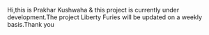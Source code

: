Hi,this is Prakhar Kushwaha & this project is currently under development.The project Liberty Furies will be updated on a weekly basis.Thank you
